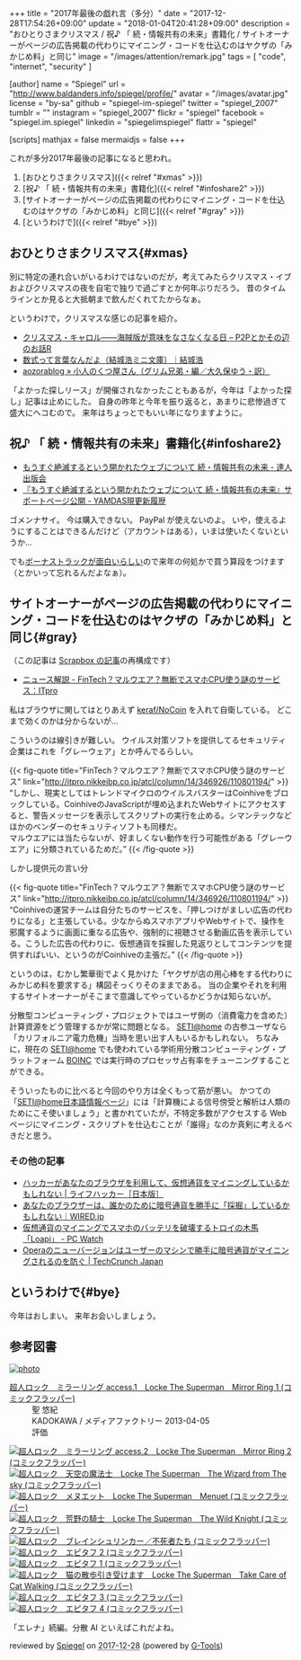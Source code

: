 +++
title = "2017年最後の戯れ言（多分）"
date =  "2017-12-28T17:54:26+09:00"
update = "2018-01-04T20:41:28+09:00"
description = "おひとりさまクリスマス / 祝♪ 「 続・情報共有の未来」書籍化 / サイトオーナーがページの広告掲載の代わりにマイニング・コードを仕込むのはヤクザの「みかじめ料」と同じ"
image = "/images/attention/remark.jpg"
tags        = [ "code", "internet", "security" ]

[author]
  name      = "Spiegel"
  url       = "http://www.baldanders.info/spiegel/profile/"
  avatar    = "/images/avatar.jpg"
  license   = "by-sa"
  github    = "spiegel-im-spiegel"
  twitter   = "spiegel_2007"
  tumblr    = ""
  instagram = "spiegel_2007"
  flickr    = "spiegel"
  facebook  = "spiegel.im.spiegel"
  linkedin  = "spiegelimspiegel"
  flattr    = "spiegel"

[scripts]
  mathjax = false
  mermaidjs = false
+++

これが多分2017年最後の記事になると思われ。

1. [おひとりさまクリスマス]({{< relref "#xmas" >}})
1. [祝♪ 「 続・情報共有の未来」書籍化]({{< relref "#infoshare2" >}})
1. [サイトオーナーがページの広告掲載の代わりにマイニング・コードを仕込むのはヤクザの「みかじめ料」と同じ]({{< relref "#gray" >}})
1. [というわけで]({{< relref "#bye" >}})

## おひとりさまクリスマス{#xmas}

別に特定の連れ合いがいるわけではないのだが，考えてみたらクリスマス・イブおよびクリスマスの夜を自宅で独りで過ごすとか何年ぶりだろう。
昔のタイムラインとか見ると大抵朝まで飲んだくれてたからなぁ。

というわけで，クリスマスな感じの記事を紹介。

- [クリスマス・キャロル――海賊版が意味をなさなくなる日 – P2Pとかその辺のお話R](http://p2ptk.org/copyright/698)
- [数式って言葉なんだよ（結城浩ミニ文庫）｜結城浩](https://mm.hyuki.net/n/n64e93dd7c35b)
- [aozorablog » 小人のくつ屋さん（グリム兄弟・編／大久保ゆう・訳）](http://www.aozora.gr.jp/aozorablog/?p=4074)

「よかった探しリース」が開催されなかったこともあるが，今年は「よかった探し」記事は止めにした。
自身の昨年と今年を振り返ると，あまりに悲惨過ぎて盛大にヘコむので。
来年はちょっとでもいい年になりますように。

## 祝♪ 「 続・情報共有の未来」書籍化{#infoshare2}

- [もうすぐ絶滅するという開かれたウェブについて  続・情報共有の未来 - 達人出版会](https://tatsu-zine.com/books/infoshare2)
- [『もうすぐ絶滅するという開かれたウェブについて 続・情報共有の未来』サポートページ公開 - YAMDAS現更新履歴](http://d.hatena.ne.jp/yomoyomo/20171226/openweb)

ゴメンナサイ。
今は購入できない。
PayPal が使えないのよ。
いや，使えるようにすることはできるんだけど（アカウントはある），いまは使いたくないというか...

でも[ボーナストラックが面白いらしい](http://d.hatena.ne.jp/yomoyomo/20171228/openweb)ので来年の何処かで買う算段をつけます（とかいって忘れるんだよなぁ）。

## サイトオーナーがページの広告掲載の代わりにマイニング・コードを仕込むのはヤクザの「みかじめ料」と同じ{#gray}

（この記事は [Scrapbox の記事](https://scrapbox.io/spiegel-branch/%E3%82%B5%E3%82%A4%E3%83%88%E3%82%AA%E3%83%BC%E3%83%8A%E3%83%BC%E3%81%8C%E3%83%9A%E3%83%BC%E3%82%B8%E3%81%AE%E5%BA%83%E5%91%8A%E6%8E%B2%E8%BC%89%E3%81%AE%E4%BB%A3%E3%82%8F%E3%82%8A%E3%81%AB%E3%83%9E%E3%82%A4%E3%83%8B%E3%83%B3%E3%82%B0JavaScript%E3%82%92%E4%BB%95%E8%BE%BC%E3%82%80%E3%81%AE%E3%81%AF%E3%83%A4%E3%82%AF%E3%82%B6%E3%81%AE%E3%80%8C%E3%81%BF%E3%81%8B%E3%81%98%E3%82%81%E6%96%99%E3%80%8D%E3%81%A8%E5%90%8C%E3%81%98%E3%80%82)の再構成です）

- [ニュース解説 - FinTech？マルウエア？無断でスマホCPU使う謎のサービス：ITpro](http://itpro.nikkeibp.co.jp/atcl/column/14/346926/110801194/)

私はブラウザに関してはとりあえず [keraf/NoCoin](https://github.com/keraf/NoCoin "keraf/NoCoin: No Coin is a tiny browser extension aiming to block coin miners such as Coinhive.") を入れて自衛している。
どこまで効くのかは分からないが...

こういうのは線引きが難しい。
ウイルス対策ソフトを提供してるセキュリティ企業はこれを「グレーウェア」とか呼んでるらしい。

{{< fig-quote title="FinTech？マルウエア？無断でスマホCPU使う謎のサービス" link="http://itpro.nikkeibp.co.jp/atcl/column/14/346926/110801194/" >}}
<q>しかし、現実としてはトレンドマイクロのウイルスバスターはCoinhiveをブロックしている。CoinhiveのJavaScriptが埋め込まれたWebサイトにアクセスすると、警告メッセージを表示してスクリプトの実行を止める。シマンテックなどほかのベンダーのセキュリティソフトも同様だ。<br>
マルウエアには当たらないが、好ましくない動作を行う可能性がある「グレーウエア」に分類されているためだ。</q>
{{< /fig-quote >}}

しかし提供元の言い分

{{< fig-quote title="FinTech？マルウエア？無断でスマホCPU使う謎のサービス" link="http://itpro.nikkeibp.co.jp/atcl/column/14/346926/110801194/" >}}
<q>Coinhiveの運営チームは自分たちのサービスを、「押しつけがましい広告の代わりになる」と主張している。少なからぬスマホアプリやWebサイトで、操作を邪魔するように画面に重なる広告や、強制的に視聴させる動画広告を表示している。こうした広告の代わりに、仮想通貨を採掘した見返りとしてコンテンツを提供すればいい、というのがCoinhiveの主張だ。</q>
{{< /fig-quote >}}

というのは，むかし繁華街でよく見かけた「ヤクザが店の用心棒をする代わりにみかじめ料を要求する」構図そっくりそのままである。
当の企業やそれを利用するサイトオーナーがそこまで意識してやっているかどうかは知らないが。

分散型コンピューティング・プロジェクトではユーザ側の（消費電力を含めた）計算資源をどう管理するかが常に問題となる。
[SETI@home](http://setiathome.berkeley.edu/) の古参ユーザなら「カリフォルニア電力危機」当時を思い出す人もいるかもしれない。
ちなみに，現在の [SETI@home](http://setiathome.berkeley.edu/) でも使われている学術用分散コンピューティング・プラットフォーム [BOINC](http://boinc.berkeley.edu/) では実行時のプロセッサ占有率をチューニングすることができる。

そういったものに比べると今回のやり方は全くもって筋が悪い。
かつての「[SETI@home日本語情報ページ](https://web.archive.org/web/*/http://www.planetary.or.jp/setiathome/)」には「計算機による信号傍受と解析は人類のためにこそ使いましょう」と書かれていたが，不特定多数がアクセスする Web ページにマイニング・スクリプトを仕込むことが「誰得」なのか真剣に考えるべきだと思う。

### その他の記事

- [ハッカーがあなたのブラウザを利用して、仮想通貨をマイニングしているかもしれない | ライフハッカー［日本版］](https://www.lifehacker.jp/2017/10/171031-how-to-stop-sites-from-harvesting-cryptocurrency-from.html)
- [あなたのブラウザーは、誰かのために暗号通貨を勝手に「採掘」しているかもしれない｜WIRED.jp](https://wired.jp/2017/12/25/cryptojacking/)
- [仮想通貨のマイニングでスマホのバッテリを破壊するトロイの木馬「Loapi」  - PC Watch](https://pc.watch.impress.co.jp/docs/news/1098829.html)
- [Operaのニューバージョンはユーザーのマシンで勝手に暗号通貨がマイニングされるのを防ぐ  |  TechCrunch Japan](http://jp.techcrunch.com/2018/01/04/2018-01-03-opera-now-protects-you-from-cryptojacking-attacks/)

## というわけで{#bye}

今年はおしまい。
来年お会いしましょう。

## 参考図書

<div class="hreview" ><a class="item url" href="http://www.amazon.co.jp/exec/obidos/ASIN/B00C41BSHM/baldandersinf-22/"><img src="https://images-fe.ssl-images-amazon.com/images/I/51Sunuy6dwL._SL160_.jpg" alt="photo" class="photo"  /></a><dl ><dt class="fn"><a class="item url" href="http://www.amazon.co.jp/exec/obidos/ASIN/B00C41BSHM/baldandersinf-22/">超人ロック　ミラーリング access.1　Locke The Superman　Mirror Ring 1 (コミックフラッパー)</a></dt><dd>聖 悠紀 </dd><dd>KADOKAWA / メディアファクトリー 2013-04-05</dd><dd>評価<abbr class="rating" title="4"><img src="http://g-images.amazon.com/images/G/01/detail/stars-4-0.gif" alt="" /></abbr> </dd></dl><p class="similar"><a href="http://www.amazon.co.jp/exec/obidos/ASIN/B00C41BSI6/baldandersinf-22/" target="_top"><img src="http://images.amazon.com/images/P/B00C41BSI6.09._SCTHUMBZZZ_.jpg"  alt="超人ロック　ミラーリング access.2　Locke The Superman　Mirror Ring 2 (コミックフラッパー)"  /></a> <a href="http://www.amazon.co.jp/exec/obidos/ASIN/B00C41BTJE/baldandersinf-22/" target="_top"><img src="http://images.amazon.com/images/P/B00C41BTJE.09._SCTHUMBZZZ_.jpg"  alt="超人ロック　天空の魔法士　Locke The Superman　The Wizard from The sky (コミックフラッパー)"  /></a> <a href="http://www.amazon.co.jp/exec/obidos/ASIN/B00C41BSHC/baldandersinf-22/" target="_top"><img src="http://images.amazon.com/images/P/B00C41BSHC.09._SCTHUMBZZZ_.jpg"  alt="超人ロック　メヌエット　Locke The Superman　Menuet (コミックフラッパー)"  /></a> <a href="http://www.amazon.co.jp/exec/obidos/ASIN/B00C41BU0M/baldandersinf-22/" target="_top"><img src="http://images.amazon.com/images/P/B00C41BU0M.09._SCTHUMBZZZ_.jpg"  alt="超人ロック　荒野の騎士　Locke The Superman　The Wild Knight (コミックフラッパー)"  /></a> <a href="http://www.amazon.co.jp/exec/obidos/ASIN/B00C41BSGI/baldandersinf-22/" target="_top"><img src="http://images.amazon.com/images/P/B00C41BSGI.09._SCTHUMBZZZ_.jpg"  alt="超人ロック　ブレインシュリンカー／不死者たち (コミックフラッパー)"  /></a> <a href="http://www.amazon.co.jp/exec/obidos/ASIN/B00C41BRFA/baldandersinf-22/" target="_top"><img src="http://images.amazon.com/images/P/B00C41BRFA.09._SCTHUMBZZZ_.jpg"  alt="超人ロック　エピタフ 2 (コミックフラッパー)"  /></a> <a href="http://www.amazon.co.jp/exec/obidos/ASIN/B00C41BRCI/baldandersinf-22/" target="_top"><img src="http://images.amazon.com/images/P/B00C41BRCI.09._SCTHUMBZZZ_.jpg"  alt="超人ロック　エピタフ 1 (コミックフラッパー)"  /></a> <a href="http://www.amazon.co.jp/exec/obidos/ASIN/B00C41BTM6/baldandersinf-22/" target="_top"><img src="http://images.amazon.com/images/P/B00C41BTM6.09._SCTHUMBZZZ_.jpg"  alt="超人ロック　猫の散歩引き受けます　Locke The Superman　Take Care of Cat Walking (コミックフラッパー)"  /></a> <a href="http://www.amazon.co.jp/exec/obidos/ASIN/B00C7P094S/baldandersinf-22/" target="_top"><img src="http://images.amazon.com/images/P/B00C7P094S.09._SCTHUMBZZZ_.jpg"  alt="超人ロック　エピタフ 3 (コミックフラッパー)"  /></a> <a href="http://www.amazon.co.jp/exec/obidos/ASIN/B00CM0F3JY/baldandersinf-22/" target="_top"><img src="http://images.amazon.com/images/P/B00CM0F3JY.09._SCTHUMBZZZ_.jpg"  alt="超人ロック　エピタフ 4 (コミックフラッパー)"  /></a> </p>
<p class="description">「エレナ」続編。分散 AI といえばこれだよね。</p>
<p class="gtools" >reviewed by <a href='#maker' class='reviewer'>Spiegel</a> on <abbr class="dtreviewed" title="2017-12-28">2017-12-28</abbr> (powered by <a href="http://www.goodpic.com/mt/aws/index.html" >G-Tools</a>)</p>
</div>
